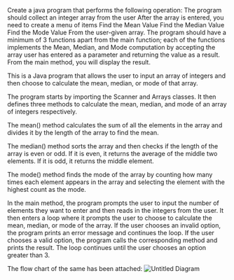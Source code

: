 Create a java program that performs the following operation:
The program should collect an integer array from the user
After the array is entered, you need to create a menu of items
Find the Mean Value
Find the Median Value
Find the Mode Value
From the user-given array.
The program should have a minimum of 3 functions apart from the main function; each of the functions implements the Mean, Median, and Mode computation by accepting the array user has entered as a parameter and returning the value as a result. From the main method, you will display the result.

This is a Java program that allows the user to input an array of integers and then choose to calculate the mean, median, or mode of that array.

The program starts by importing the Scanner and Arrays classes. It then defines three methods to calculate the mean, median, and mode of an array of integers respectively.

The mean() method calculates the sum of all the elements in the array and divides it by the length of the array to find the mean.

The median() method sorts the array and then checks if the length of the array is even or odd. If it is even, it returns the average of the middle two elements. If it is odd, it returns the middle element.

The mode() method finds the mode of the array by counting how many times each element appears in the array and selecting the element with the highest count as the mode.

In the main method, the program prompts the user to input the number of elements they want to enter and then reads in the integers from the user. It then enters a loop where it prompts the user to choose to calculate the mean, median, or mode of the array. If the user chooses an invalid option, the program prints an error message and continues the loop. If the user chooses a valid option, the program calls the corresponding method and prints the result. The loop continues until the user chooses an option greater than 3.


The flow chart of the same has been attached:
![Untitled Diagram](https://user-images.githubusercontent.com/118504105/219405075-4b50e9aa-0739-4b4c-8024-8c765cce247f.jpg)
